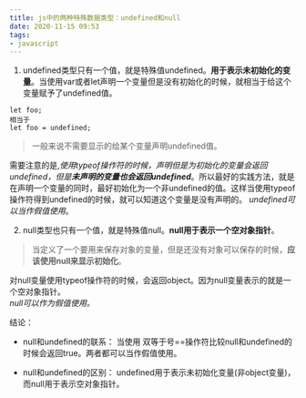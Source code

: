 ```yaml
---
title: js中的两种特殊数据类型：undefined和null
date: 2020-11-15 09:53
tags:
- javascript
---
```


1. undefined类型只有一个值，就是特殊值undefined。**用于表示未初始化的变量**。当使用var或者let声明一个变量但是没有初始化的时候，就相当于给这个变量赋予了undefined值。
```
let foo; 
相当于 
let foo = undefined;
```
>一般来说不需要显示的给某个变量声明undefined值。  

需要注意的是,*使用typeof操作符的时候，声明但是为初始化的变量会返回undefined，但是**未声明的变量也会返回undefined***。所以最好的实践方法，就是在声明一个变量的同时，最好初始化为一个非undefined的值。这样当使用typeof操作符得到undefined的时候，就可以知道这个变量是没有声明的。
*undefined可以当作假值使用*。

2. null类型也只有一个值，就是特殊值null。**null用于表示一个空对象指针**。  
>当定义了一个要用来保存对象的变量，但是还没有对象可以保存的时候，**应该使用null来显示初始化**。

对null变量使用typeof操作符的时候，会返回object。因为null变量表示的就是一个空对象指针。  
*null可以作为假值使用。*

结论：
* null和undefined的联系：
当使用 双等于号==操作符比较null和undefined的时候会返回true。两者都可以当作假值使用。

* null和undefined的区别：
undefined用于表示未初始化变量(非object变量)，而null用于表示空对象指针。